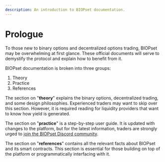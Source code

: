 ```yaml
---
description: An introduction to BIOPset documentation.
---
```


# Prologue

To those new to binary options and decentralized options trading, BIOPset may be overwhelming at first glance. These official documents will serve to demystify the protocol and explain how to benefit from it.

BIOPset documentation is broken into three groups:

1. Theory
2. Practice
3. References

The section on "**theory**" explains the binary options, decentralized trading, and some design philosophies. Experienced traders may want to skip over this section. However, it is required reading for liquidity providers that want to know how yield is generated.

The section on "**practice**" is a step-by-step user guide. It is updated with changes to the platform, but for the latest information, traders are strongly urged to [join the BIOPset Discord community](https://discord.gg/4SRYBNdE3r).

The section on "**references**" contains all the relevant facts about BIOPset and its smart contracts. This section is essential for those building on top of the platform or programmatically interfacing with it.

